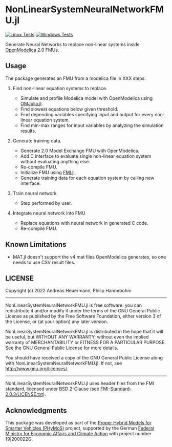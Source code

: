 # NonLinearSystemNeuralNetworkFMU.jl

[![Linux Tests](https://github.com/AnHeuermann/NonLinearSystemNeuralNetworkFMU.jl/actions/workflows/base-tests-linux.yml/badge.svg?branch=main)](https://github.com/AnHeuermann/NonLinearSystemNeuralNetworkFMU.jl/actions/workflows/base-tests-linux.yml)
[![Windows Tests](https://github.com/AnHeuermann/NonLinearSystemNeuralNetworkFMU.jl/actions/workflows/base-tests-windows.yml/badge.svg?branch=main)](https://github.com/AnHeuermann/NonLinearSystemNeuralNetworkFMU.jl/actions/workflows/base-tests-windows.yml)

Generate Neural Networks to replace non-linear systems inside [OpenModelica](https://openmodelica.org/) 2.0 FMUs.

## Usage

The package generates an FMU from a modelica file in XXX steps:

  1. Find non-linear equation systems to replace.

      * Simulate and profile Modelica model with OpenModelica using
        [OMJulia.jl](https://github.com/OpenModelica/OMJulia.jl).
      * Find slowest equations below given threshold.
      * Find depending variables specifying input and output for every
        non-linear equation system.
      * Find min-max ranges for input variables by analyzing the simulation results.

  2. Generate training data.

      * Generate 2.0 Model Exchange FMU with OpenModelica.
      * Add C interface to evaluate single non-linear equation system without evaluating anything else.
      * Re-compile FMU.
      * Initialize FMU using [FMI.jl](https://github.com/ThummeTo/FMI.jl).
      * Generate training data for each equation system by calling new interface.

  3. Train neural network.

      * Step performed by user.

  4. Integrate neural network into FMU

      * Replace equations with neural network in generated C code.
      * Re-compile FMU.

## Known Limitations

  - MAT.jl doesn't support the v4 mat files OpenModelica generates, so one
    needs to use CSV result files.

## LICENSE

Copyright (c) 2022 Andreas Heuermann, Philip Hannebohm

-------------------------------------------------------------------------------

NonLinearSystemNeuralNetworkFMU.jl is free software: you can redistribute it and/or modify
it under the terms of the GNU General Public License as published by
the Free Software Foundation, either version 3 of the License, or
(at your option) any later version.

NonLinearSystemNeuralNetworkFMU.jl is distributed in the hope that it will be useful,
but WITHOUT ANY WARRANTY; without even the implied warranty of
MERCHANTABILITY or FITNESS FOR A PARTICULAR PURPOSE. See the
GNU General Public License for more details.

You should have received a copy of the GNU General Public License
along with NonLinearSystemNeuralNetworkFMU.jl. If not, see <http://www.gnu.org/licenses/>.

-------------------------------------------------------------------------------

NonLinearSystemNeuralNetworkFMU.jl uses header files from the FMI standard, licensed under BSD 2-Clause (see [FMI-Standard-2.0.3/LICENSE.txt](./FMI-Standard-2.0.3/LICENSE.txt)).

## Acknowledgments

This package was developed as part of the [Proper Hybrid Models for Smarter Vehicles (PHyMoS)](https://phymos.de/en/) project,
supported by the German [Federal Ministry for Economic Affairs and Climate Action](https://www.bmwk.de/Navigation/EN/Home/home.html)
with project number 19|200022G.
